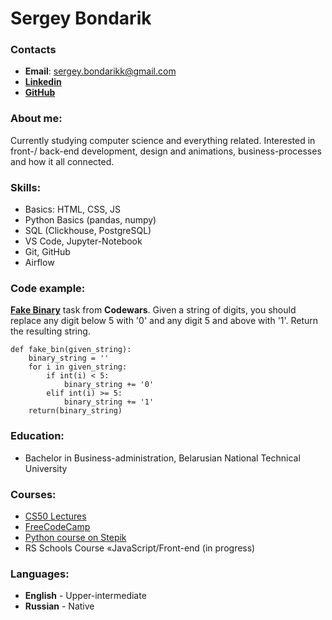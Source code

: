 # **Sergey Bondarik**

### **Contacts**
* **Email**: sergey.bondarikk@gmail.com
* **[Linkedin](https://www.linkedin.com/in/sergeybondarik/)**
* **[GitHub](https://github.com/sqfyyy)** 

### **About me:**
Currently studying computer science and everything related. Interested in front-/ back-end development, design and animations, business-processes and how it all connected.

### **Skills:**
* Basics: HTML, CSS, JS
* Python Basics (pandas, numpy)
* SQL (Clickhouse, PostgreSQL)
* VS Code, Jupyter-Notebook
* Git, GitHub
* Airflow

### **Code example:**
**[Fake Binary](https://www.codewars.com/kata/57eae65a4321032ce000002d)** task from **Codewars**. 
Given a string of digits, you should replace any digit below 5 with '0' and any digit 5 and above with '1'. 
Return the resulting string.
```
def fake_bin(given_string):
    binary_string = ''
    for i in given_string:
        if int(i) < 5:
            binary_string += '0'
        elif int(i) >= 5:
            binary_string += '1'
    return(binary_string)
```

### **Education:**
* Bachelor in Business-administration, Belarusian National Technical University

### **Courses:**
* [CS50 Lectures](https://www.youtube.com/@cs50)
* [FreeCodeCamp](https://www.youtube.com/@freecodecamp)
* [Python course on Stepik](https://stepik.org/course/67/info)
* RS Schools Course «JavaScript/Front-end (in progress)

### **Languages:**
* **English** - Upper-intermediate 
* **Russian** - Native